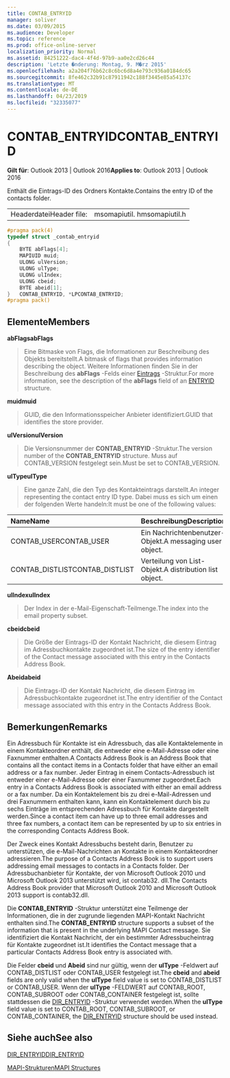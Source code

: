 ```yaml
---
title: CONTAB_ENTRYID
manager: soliver
ms.date: 03/09/2015
ms.audience: Developer
ms.topic: reference
ms.prod: office-online-server
localization_priority: Normal
ms.assetid: 84251222-dac4-4f4d-97b9-aa0e2cd26c44
description: 'Letzte �nderung: Montag, 9. M�rz 2015'
ms.openlocfilehash: a2a204f76b62c8c6bc6d8a4e793c936a0184dc65
ms.sourcegitcommit: 8fe462c32b91c87911942c188f3445e85a54137c
ms.translationtype: MT
ms.contentlocale: de-DE
ms.lasthandoff: 04/23/2019
ms.locfileid: "32335077"
---
```

# <a name="contabentryid"></a><span data-ttu-id="b009a-103">CONTAB_ENTRYID</span><span class="sxs-lookup"><span data-stu-id="b009a-103">CONTAB_ENTRYID</span></span>

  
  
<span data-ttu-id="b009a-104">**Gilt für**: Outlook 2013 | Outlook 2016</span><span class="sxs-lookup"><span data-stu-id="b009a-104">**Applies to**: Outlook 2013 | Outlook 2016</span></span> 
  
<span data-ttu-id="b009a-105">Enthält die Eintrags-ID des Ordners Kontakte.</span><span class="sxs-lookup"><span data-stu-id="b009a-105">Contains the entry ID of the contacts folder.</span></span>
  
|||
|:-----|:-----|
|<span data-ttu-id="b009a-106">Headerdatei</span><span class="sxs-lookup"><span data-stu-id="b009a-106">Header file:</span></span>  <br/> |<span data-ttu-id="b009a-107">msomapiutil. h</span><span class="sxs-lookup"><span data-stu-id="b009a-107">msomapiutil.h</span></span>  <br/> |
   
```cpp
#pragma pack(4) 
typedef struct _contab_entryid
{
    BYTE abFlags[4];
    MAPIUID muid;
    ULONG ulVersion;
    ULONG ulType;
    ULONG ulIndex;
    ULONG cbeid;
    BYTE abeid[1];
}   CONTAB_ENTRYID, *LPCONTAB_ENTRYID;
#pragma pack() 
```

## <a name="members"></a><span data-ttu-id="b009a-108">Elemente</span><span class="sxs-lookup"><span data-stu-id="b009a-108">Members</span></span>

 <span data-ttu-id="b009a-109">**abFlags**</span><span class="sxs-lookup"><span data-stu-id="b009a-109">**abFlags**</span></span>
  
> <span data-ttu-id="b009a-110">Eine Bitmaske von Flags, die Informationen zur Beschreibung des Objekts bereitstellt.</span><span class="sxs-lookup"><span data-stu-id="b009a-110">A bitmask of flags that provides information describing the object.</span></span> <span data-ttu-id="b009a-111">Weitere Informationen finden Sie in der Beschreibung des **abFlags** -Felds einer [Eintrags](entryid.md) -Struktur.</span><span class="sxs-lookup"><span data-stu-id="b009a-111">For more information, see the description of the **abFlags** field of an [ENTRYID](entryid.md) structure.</span></span> 
    
 <span data-ttu-id="b009a-112">**muid**</span><span class="sxs-lookup"><span data-stu-id="b009a-112">**muid**</span></span>
  
> <span data-ttu-id="b009a-113">GUID, die den Informationsspeicher Anbieter identifiziert.</span><span class="sxs-lookup"><span data-stu-id="b009a-113">GUID that identifies the store provider.</span></span>
    
 <span data-ttu-id="b009a-114">**ulVersion**</span><span class="sxs-lookup"><span data-stu-id="b009a-114">**ulVersion**</span></span>
  
> <span data-ttu-id="b009a-115">Die Versionsnummer der **CONTAB_ENTRYID** -Struktur.</span><span class="sxs-lookup"><span data-stu-id="b009a-115">The version number of the **CONTAB_ENTRYID** structure.</span></span> <span data-ttu-id="b009a-116">Muss auf CONTAB_VERSION festgelegt sein.</span><span class="sxs-lookup"><span data-stu-id="b009a-116">Must be set to CONTAB_VERSION.</span></span> 
    
 <span data-ttu-id="b009a-117">**ulType**</span><span class="sxs-lookup"><span data-stu-id="b009a-117">**ulType**</span></span>
  
> <span data-ttu-id="b009a-118">Eine ganze Zahl, die den Typ des Kontakteintrags darstellt.</span><span class="sxs-lookup"><span data-stu-id="b009a-118">An integer representing the contact entry ID type.</span></span> <span data-ttu-id="b009a-119">Dabei muss es sich um einen der folgenden Werte handeln:</span><span class="sxs-lookup"><span data-stu-id="b009a-119">It must be one of the following values:</span></span>
    
|<span data-ttu-id="b009a-120">**Name**</span><span class="sxs-lookup"><span data-stu-id="b009a-120">**Name**</span></span>|<span data-ttu-id="b009a-121">**Beschreibung**</span><span class="sxs-lookup"><span data-stu-id="b009a-121">**Description**</span></span>|
|:-----|:-----|
|<span data-ttu-id="b009a-122">CONTAB_USER</span><span class="sxs-lookup"><span data-stu-id="b009a-122">CONTAB_USER</span></span>  <br/> |<span data-ttu-id="b009a-123">Ein Nachrichtenbenutzer-Objekt.</span><span class="sxs-lookup"><span data-stu-id="b009a-123">A messaging user object.</span></span>  <br/> |
|<span data-ttu-id="b009a-124">CONTAB_DISTLIST</span><span class="sxs-lookup"><span data-stu-id="b009a-124">CONTAB_DISTLIST</span></span>  <br/> |<span data-ttu-id="b009a-125">Verteilung von List-Objekt.</span><span class="sxs-lookup"><span data-stu-id="b009a-125">A distribution list object.</span></span>  <br/> |
   
 <span data-ttu-id="b009a-126">**ulIndex**</span><span class="sxs-lookup"><span data-stu-id="b009a-126">**ulIndex**</span></span>
  
> <span data-ttu-id="b009a-127">Der Index in der e-Mail-Eigenschaft-Teilmenge.</span><span class="sxs-lookup"><span data-stu-id="b009a-127">The index into the email property subset.</span></span>
    
 <span data-ttu-id="b009a-128">**cbeid**</span><span class="sxs-lookup"><span data-stu-id="b009a-128">**cbeid**</span></span>
  
> <span data-ttu-id="b009a-129">Die Größe der Eintrags-ID der Kontakt Nachricht, die diesem Eintrag im Adressbuchkontakte zugeordnet ist.</span><span class="sxs-lookup"><span data-stu-id="b009a-129">The size of the entry identifier of the Contact message associated with this entry in the Contacts Address Book.</span></span>
    
 <span data-ttu-id="b009a-130">**Abeid**</span><span class="sxs-lookup"><span data-stu-id="b009a-130">**abeid**</span></span>
  
> <span data-ttu-id="b009a-131">Die Eintrags-ID der Kontakt Nachricht, die diesem Eintrag im Adressbuchkontakte zugeordnet ist.</span><span class="sxs-lookup"><span data-stu-id="b009a-131">The entry identifier of the Contact message associated with this entry in the Contacts Address Book.</span></span>
    
## <a name="remarks"></a><span data-ttu-id="b009a-132">Bemerkungen</span><span class="sxs-lookup"><span data-stu-id="b009a-132">Remarks</span></span>

<span data-ttu-id="b009a-133">Ein Adressbuch für Kontakte ist ein Adressbuch, das alle Kontaktelemente in einem Kontakteordner enthält, die entweder eine e-Mail-Adresse oder eine Faxnummer enthalten.</span><span class="sxs-lookup"><span data-stu-id="b009a-133">A Contacts Address Book is an Address Book that contains all the contact items in a Contacts folder that have either an email address or a fax number.</span></span> <span data-ttu-id="b009a-134">Jeder Eintrag in einem Contacts-Adressbuch ist entweder einer e-Mail-Adresse oder einer Faxnummer zugeordnet.</span><span class="sxs-lookup"><span data-stu-id="b009a-134">Each entry in a Contacts Address Book is associated with either an email address or a fax number.</span></span> <span data-ttu-id="b009a-135">Da ein Kontaktelement bis zu drei e-Mail-Adressen und drei Faxnummern enthalten kann, kann ein Kontaktelement durch bis zu sechs Einträge im entsprechenden Adressbuch für Kontakte dargestellt werden.</span><span class="sxs-lookup"><span data-stu-id="b009a-135">Since a contact item can have up to three email addresses and three fax numbers, a contact item can be represented by up to six entries in the corresponding Contacts Address Book.</span></span>
  
<span data-ttu-id="b009a-136">Der Zweck eines Kontakt Adressbuchs besteht darin, Benutzer zu unterstützen, die e-Mail-Nachrichten an Kontakte in einem Kontakteordner adressieren.</span><span class="sxs-lookup"><span data-stu-id="b009a-136">The purpose of a Contacts Address Book is to support users addressing email messages to contacts in a Contacts folder.</span></span> <span data-ttu-id="b009a-137">Der Adressbuchanbieter für Kontakte, der von Microsoft Outlook 2010 und Microsoft Outlook 2013 unterstützt wird, ist contab32. dll.</span><span class="sxs-lookup"><span data-stu-id="b009a-137">The Contacts Address Book provider that Microsoft Outlook 2010 and Microsoft Outlook 2013 support is contab32.dll.</span></span>
  
<span data-ttu-id="b009a-138">Die **CONTAB_ENTRYID** -Struktur unterstützt eine Teilmenge der Informationen, die in der zugrunde liegenden MAPI-Kontakt Nachricht enthalten sind.</span><span class="sxs-lookup"><span data-stu-id="b009a-138">The **CONTAB_ENTRYID** structure supports a subset of the information that is present in the underlying MAPI Contact message.</span></span> <span data-ttu-id="b009a-139">Sie identifiziert die Kontakt Nachricht, der ein bestimmter Adressbucheintrag für Kontakte zugeordnet ist.</span><span class="sxs-lookup"><span data-stu-id="b009a-139">It identifies the Contact message that a particular Contacts Address Book entry is associated with.</span></span> 
  
<span data-ttu-id="b009a-140">Die Felder **cbeid** und **Abeid** sind nur gültig, wenn der **ulType** -Feldwert auf CONTAB_DISTLIST oder CONTAB_USER festgelegt ist.</span><span class="sxs-lookup"><span data-stu-id="b009a-140">The **cbeid** and **abeid** fields are only valid when the **ulType** field value is set to CONTAB_DISTLIST or CONTAB_USER.</span></span> <span data-ttu-id="b009a-141">Wenn der **ulType** -FELDWERT auf CONTAB_ROOT, CONTAB_SUBROOT oder CONTAB_CONTAINER festgelegt ist, sollte stattdessen die [DIR_ENTRYID](dir_entryid.md) -Struktur verwendet werden.</span><span class="sxs-lookup"><span data-stu-id="b009a-141">When the **ulType** field value is set to CONTAB_ROOT, CONTAB_SUBROOT, or CONTAB_CONTAINER, the [DIR_ENTRYID](dir_entryid.md) structure should be used instead.</span></span> 
  
## <a name="see-also"></a><span data-ttu-id="b009a-142">Siehe auch</span><span class="sxs-lookup"><span data-stu-id="b009a-142">See also</span></span>



[<span data-ttu-id="b009a-143">DIR_ENTRYID</span><span class="sxs-lookup"><span data-stu-id="b009a-143">DIR_ENTRYID</span></span>](dir_entryid.md)


[<span data-ttu-id="b009a-144">MAPI-Strukturen</span><span class="sxs-lookup"><span data-stu-id="b009a-144">MAPI Structures</span></span>](mapi-structures.md)

